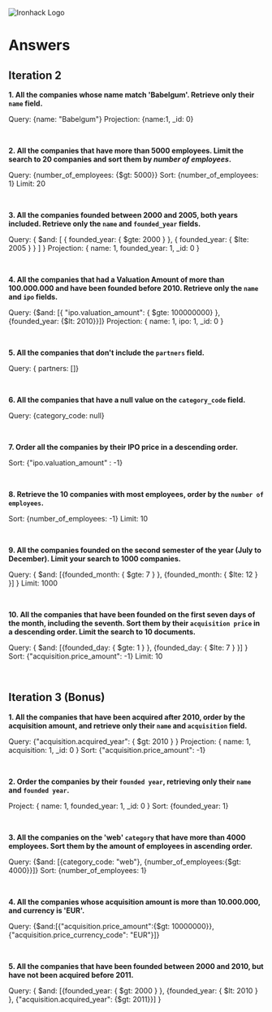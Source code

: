 ![Ironhack Logo](https://i.imgur.com/1QgrNNw.png)

# Answers

## Iteration 2

**1. All the companies whose name match 'Babelgum'. Retrieve only their `name` field.**

<!-- Your Query Goes Here -->
Query: {name: "Babelgum"}
Projection: {name:1, _id: 0}

<br>

**2. All the companies that have more than 5000 employees. Limit the search to 20 companies and sort them by *number of employees*.**

<!-- Your Query Goes Here -->
Query: {number_of_employees: {$gt: 5000}}
Sort: {number_of_employees: 1}
Limit: 20

<br>

**3. All the companies founded between 2000 and 2005, both years included. Retrieve only the `name` and `founded_year` fields.**

<!-- Your Query Goes Here -->
Query: {
  $and: [
    { founded_year: { $gte: 2000 } },
    { founded_year: { $lte: 2005 } }
  ]
}
Projection: { name: 1, founded_year: 1, _id: 0 }

<br>

**4. All the companies that had a Valuation Amount of more than 100.000.000 and have been founded before 2010. Retrieve only the `name` and `ipo` fields.**

<!-- Your Query Goes Here -->
Query: {$and: [{ "ipo.valuation_amount": { $gte: 100000000} }, {founded_year: {$lt: 2010}}]}
Projection: { name: 1, ipo: 1, _id: 0 }

<br>

**5. All the companies that don't include the `partners` field.**

<!-- Your Query Goes Here -->
Query: { partners: []}

<br>

**6. All the companies that have a null value on the `category_code` field.**

<!-- Your Query Goes Here -->
Query: {category_code: null}

<br>

**7. Order all the companies by their IPO price in a descending order.**

<!-- Your Query Goes Here -->
Sort: {"ipo.valuation_amount" : -1}

<br>

**8. Retrieve the 10 companies with most employees, order by the `number of employees`.**

<!-- Your Query Goes Here -->
Sort: {number_of_employees: -1}
Limit: 10

<br>

**9. All the companies founded on the second semester of the year (July to December). Limit your search to 1000 companies.**

<!-- Your Query Goes Here -->
Query: { $and: [{founded_month: { $gte: 7 } }, {founded_month: { $lte: 12 } }] }
Limit: 1000

<br>

**10. All the companies that have been founded on the first seven days of the month, including the seventh. Sort them by their `acquisition price` in a descending order. Limit the search to 10 documents.**

<!-- Your Query Goes Here -->
Query: { $and: [{founded_day: { $gte: 1 } }, {founded_day: { $lte: 7 } }] }
Sort: {"acquisition.price_amount": -1}
Limit: 10

<br>

## Iteration 3 (Bonus)

**1. All the companies that have been acquired after 2010, order by the acquisition amount, and retrieve only their `name` and `acquisition` field.**

<!-- Your Query Goes Here -->
Query: {"acquisition.acquired_year": { $gt: 2010 } }
Projection: { name: 1, acquisition: 1, _id: 0 }
Sort: {"acquisition.price_amount": -1}

<br>

**2. Order the companies by their `founded year`, retrieving only their `name` and `founded year`.**

<!-- Your Query Goes Here -->
Project: { name: 1, founded_year: 1, _id: 0 }
Sort: {founded_year: 1}

<br>

**3. All the companies on the 'web' `category` that have more than 4000 employees. Sort them by the amount of employees in ascending order.**

<!-- Your Query Goes Here -->
Query: {$and: [{category_code: "web"}, {number_of_employees:{$gt: 4000}}]}
Sort: {number_of_employees: 1}

<br>

**4. All the companies whose acquisition amount is more than 10.000.000, and currency is 'EUR'.**

<!-- Your Query Goes Here -->
Query: {$and:[{"acquisition.price_amount":{$gt: 10000000}}, {"acquisition.price_currency_code": "EUR"}]}

<br>

**5. All the companies that have been founded between 2000 and 2010, but have not been acquired before 2011.**

<!-- Your Query Goes Here -->
Query: { $and: [{founded_year: { $gt: 2000 } }, {founded_year: { $lt: 2010 } }, {"acquisition.acquired_year": {$gt: 2011}}] }
<br>
